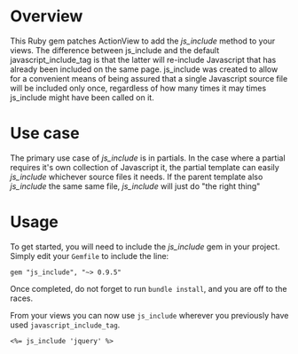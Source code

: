 # Overview

This Ruby gem patches ActionView to add the _js_include_ method to your views. The difference between js_include and the default javascript_include_tag is that the latter will re-include Javascript that has already been included on the same page. js_include was created to allow for a convenient means of being assured that a single Javascript source file will be included only once, regardless of how many times it may times js_include might have been called on it.

# Use case

The primary use case of _js_include_ is in partials. In the case where a partial requires it's own collection of Javascript it, the partial template can easily _js_include_ whichever source files it needs. If the parent template also _js_include_ the same same file, _js_include_ will just do "the right thing"

# Usage

To get started, you will need to include the _js_include_ gem in your project. Simply edit your `Gemfile` to include the line:

`gem "js_include", "~> 0.9.5"`

Once completed, do not forget to run `bundle install`, and you are off to the races.

From your views you can now use `js_include` wherever you previously have used `javascript_include_tag`.

`<%= js_include 'jquery' %>`
